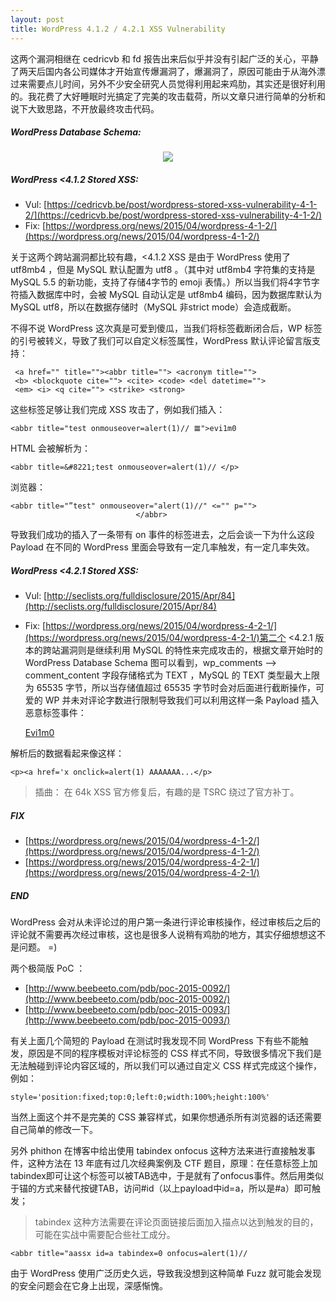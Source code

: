 ```yaml
---
layout: post
title: WordPress 4.1.2 / 4.2.1 XSS Vulnerability
---
```

这两个漏洞相继在 cedricvb 和 fd 报告出来后似乎并没有引起广泛的关心，平静了两天后国内各公司媒体才开始宣传爆漏洞了，爆漏洞了，原因可能由于从海外漂过来需要点儿时间，另外不少安全研究人员觉得利用起来鸡肋，其实还是很好利用的。我花费了大好睡眠时光搞定了完美的攻击载荷，所以文章只进行简单的分析和说下大致思路，不开放最终攻击代码。

##### WordPress Database Schema:

<center><img src="http://ww3.sinaimg.cn/large/c334041bjw1erlolkehbtj20o90xudmc.jpg"></center>

##### WordPress <4.1.2 Stored XSS:

- Vul: [https://cedricvb.be/post/wordpress-stored-xss-vulnerability-4-1-2/](https://cedricvb.be/post/wordpress-stored-xss-vulnerability-4-1-2/)
- Fix: [https://wordpress.org/news/2015/04/wordpress-4-1-2/](https://wordpress.org/news/2015/04/wordpress-4-1-2/)

关于这两个跨站漏洞都比较有趣，<4.1.2 XSS 是由于 WordPress 使用了 utf8mb4 ，但是 MySQL 默认配置为 utf8 。（其中对 utf8mb4 字符集的支持是 MySQL 5.5 的新功能，支持了存储4字节的 emoji 表情。）所以当我们将4字节字符插入数据库中时，会被 MySQL 自动认定是 utf8mb4 编码，因为数据库默认为 MySQL utf8，所以在数据存储时（MySQL 非strict mode）会造成截断。

不得不说 WordPress 这次真是可爱到傻瓜，当我们将标签截断闭合后，WP 标签的引号被转义，导致了我们可以自定义标签属性，WordPress 默认评论留言版支持：

     <a href="" title=""><abbr title=""> <acronym title="">
     <b> <blockquote cite=""> <cite> <code> <del datetime="">
     <em> <i> <q cite=""> <strike> <strong>
     
这些标签足够让我们完成 XSS 攻击了，例如我们插入：

    <abbr title="test onmouseover=alert(1)// 𝌆">evi1m0

HTML 会被解析为：

	<abbr title=&#8221;test onmouseover=alert(1)// </p>

浏览器：

    <abbr title="”test" onmouseover="alert(1)//" <="" p="">
                                </abbr>
                                
导致我们成功的插入了一条带有 on 事件的标签进去，之后会谈一下为什么这段 Payload 在不同的 WordPress 里面会导致有一定几率触发，有一定几率失效。

##### WordPress <4.2.1 Stored XSS:

- Vul: [http://seclists.org/fulldisclosure/2015/Apr/84](http://seclists.org/fulldisclosure/2015/Apr/84)
- Fix: [https://wordpress.org/news/2015/04/wordpress-4-2-1/](https://wordpress.org/news/2015/04/wordpress-4-2-1/)第二个 <4.2.1 版本的跨站漏洞则是继续利用 MySQL 的特性来完成攻击的，根据文章开始时的 WordPress Database Schema 图可以看到，wp_comments --> comment_content 字段存储格式为 TEXT ，MySQL 的 TEXT 类型最大上限为 65535 字节，所以当存储值超过 65535 字节时会对后面进行截断操作，可爱的 WP 并未对评论字数进行限制导致我们可以利用这样一条 Payload 插入恶意标签事件：

    <a href='x onclick=alert(1) AAAAAAAA...(<64k bytes)'>Evi1m0</a>
    
解析后的数据看起来像这样：

    <p><a href='x onclick=alert(1) AAAAAAA...</p>

> 插曲： 在 64k XSS 官方修复后，有趣的是 TSRC 绕过了官方补丁。
    
##### FIX

- [https://wordpress.org/news/2015/04/wordpress-4-1-2/](https://wordpress.org/news/2015/04/wordpress-4-1-2/)
- [https://wordpress.org/news/2015/04/wordpress-4-2-1/](https://wordpress.org/news/2015/04/wordpress-4-2-1/)
    

##### END

WordPress 会对从未评论过的用户第一条进行评论审核操作，经过审核后之后的评论就不需要再次经过审核，这也是很多人说稍有鸡肋的地方，其实仔细想想这不是问题。 =)

两个极简版 PoC ：

- [http://www.beebeeto.com/pdb/poc-2015-0092/](http://www.beebeeto.com/pdb/poc-2015-0092/)
- [http://www.beebeeto.com/pdb/poc-2015-0093/](http://www.beebeeto.com/pdb/poc-2015-0093/)

有关上面几个简短的 Payload 在测试时我发现不同 WordPress 下有些不能触发，原因是不同的程序模板对评论标签的 CSS 样式不同，导致很多情况下我们是无法触碰到评论内容区域的，所以我们可以通过自定义 CSS 样式完成这个操作，例如：

    style='position:fixed;top:0;left:0;width:100%;height:100%'
    
当然上面这个并不是完美的 CSS 兼容样式，如果你想通杀所有浏览器的话还需要自己简单的修改一下。

另外 phithon 在博客中给出使用 tabindex onfocus 这种方法来进行直接触发事件，这种方法在 13 年底有过几次经典案例及 CTF 题目，原理：在任意标签上加tabindex即可让这个标签可以被TAB选中，于是就有了onfocus事件。然后用类似于锚的方式来替代按键TAB，访问#id（以上payload中id=a，所以是#a）即可触发；

> tabindex 这种方法需要在评论页面链接后面加入描点以达到触发的目的，可能在实战中需要配合些社工成分。

    <abbr title="aassx id=a tabindex=0 onfocus=alert(1)//

由于 WordPress 使用广泛历史久远，导致我没想到这种简单 Fuzz 就可能会发现的安全问题会在它身上出现，深感惭愧。